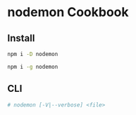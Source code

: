 nodemon Cookbook
================

Install
-------
```sh
npm i -D nodemon
```
```sh
npm i -g nodemon
```

CLI
---
```sh
# nodemon [-V|--verbose] <file>
```